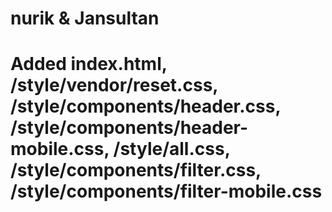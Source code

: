 # nurik & Jansultan
# Added index.html, /style/vendor/reset.css, /style/components/header.css, /style/components/header-mobile.css, /style/all.css, /style/components/filter.css, /style/components/filter-mobile.css
